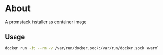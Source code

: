# About
A promstack installer as container image

## Usage

```sh
docker run -it --rm -v /var/run/docker.sock:/var/run/docker.sock swarmlibs/promstack:dev
```
